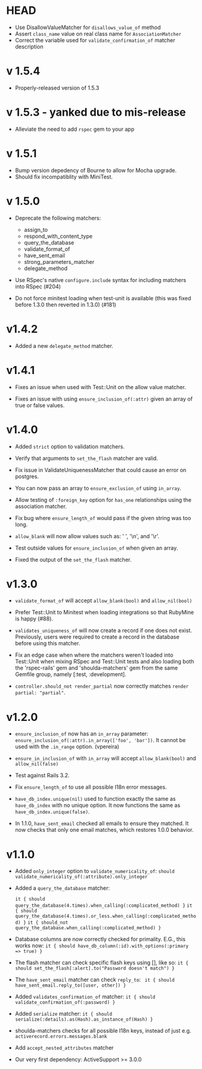 # HEAD
* Use DisallowValueMatcher for `disallows_value_of` method
* Assert `class_name` value on real class name for `AssociationMatcher`
* Correct the variable used for `validate_confirmation_of` matcher description

# v 1.5.4
* Properly-released version of 1.5.3

# v 1.5.3 - yanked due to mis-release
* Alleviate the need to add `rspec` gem to your app

# v 1.5.1
* Bump version depedency of Bourne to allow for Mocha upgrade.
* Should fix incompatiblity with MiniTest.

# v 1.5.0
* Deprecate the following matchers:
  * assign_to
  * respond_with_content_type
  * query_the_database
  * validate_format_of
  * have_sent_email
  * strong_parameters_matcher
  * delegate_method

* Use RSpec's native `configure.include` syntax for including matchers into
  RSpec (#204)

* Do not force minitest loading when test-unit is available (this was fixed
  before 1.3.0 then reverted in 1.3.0) (#181)

# v1.4.2
* Added a new `delegate_method` matcher.

# v1.4.1
* Fixes an issue when used with Test::Unit on the allow value matcher.

* Fixes an issue with using `ensure_inclusion_of(:attr)` given an array of true or false values.

# v1.4.0

* Added `strict` option to validation matchers.

* Verify that arguments to `set_the_flash` matcher are valid.

* Fix issue in ValidateUniquenessMatcher that could cause an error on postgres.

* You can now pass an array to `ensure_exclusion_of` using `in_array`.

* Allow testing of `:foreign_key` option for `has_one` relationships using the association matcher.

* Fix bug where `ensure_length_of` would pass if the given string was too long.

* `allow_blank` will now allow values such as: ' ', '\n', and '\r'.

* Test outside values for `ensure_inclusion_of` when given an array.

* Fixed the output of the `set_the_flash` matcher.

# v1.3.0

* `validate_format_of` will accept `allow_blank(bool)` and `allow_nil(bool)`

* Prefer Test::Unit to Minitest when loading integrations so that RubyMine is
  happy (#88).

* `validates_uniqueness_of` will now create a record if one does not exist.
  Previously, users were required to create a record in the database before
  using this matcher.

* Fix an edge case when where the matchers weren't loaded into Test::Unit when
  mixing RSpec and Test::Unit tests and also loading both the 'rspec-rails' gem
  and 'shoulda-matchers' gem from the same Gemfile group, namely [:test,
  :development].

* `controller.should_not render_partial` now correctly matches `render partial: "partial"`.

# v1.2.0

* `ensure_inclusion_of` now has an `in_array` parameter:
  `ensure_inclusion_of(:attr).in_array(['foo', 'bar'])`. It cannot be used with
  the `.in_range` option. (vpereira)

* `ensure_in_inclusion_of` with `in_array` will accept `allow_blank(bool)` and `allow_nil(false)`

* Test against Rails 3.2.

* Fix `ensure_length_of` to use all possible I18n error messages.

* `have_db_index.unique(nil)` used to function exactly the same as
  `have_db_index` with no unique option. It now functions the same as
  `have_db_index.unique(false)`.

* In 1.1.0, `have_sent_email` checked all emails to ensure they matched. It now
  checks that only one email matches, which restores 1.0.0 behavior.

# v1.1.0

* Added `only_integer` option to `validate_numericality_of`:
  `should validate_numericality_of(:attribute).only_integer`

* Added a `query_the_database` matcher:

    `it { should query_the_database(4.times).when_calling(:complicated_method) }`
    `it { should query_the_database(4.times).or_less.when_calling(:complicated_method) }`
    `it { should_not query_the_database.when_calling(:complicated_method) }`

* Database columns are now correctly checked for primality. E.G., this works
  now: `it { should have_db_column(:id).with_options(:primary => true) }`

* The flash matcher can check specific flash keys using [], like so:
  `it { should set_the_flash[:alert].to("Password doesn't match") }`

* The `have_sent_email` matcher can check `reply_to`:
  ` it { should have_sent_email.reply_to([user, other]) }`

* Added `validates_confirmation_of` matcher:
  `it { should validate_confirmation_of(:password) }`

* Added `serialize` matcher:
  `it { should serialize(:details).as(Hash).as_instance_of(Hash) }`

* shoulda-matchers checks for all possible I18n keys, instead of just
  e.g. `activerecord.errors.messages.blank`

* Add `accept_nested_attributes` matcher

* Our very first dependency: ActiveSupport &gt;= 3.0.0
